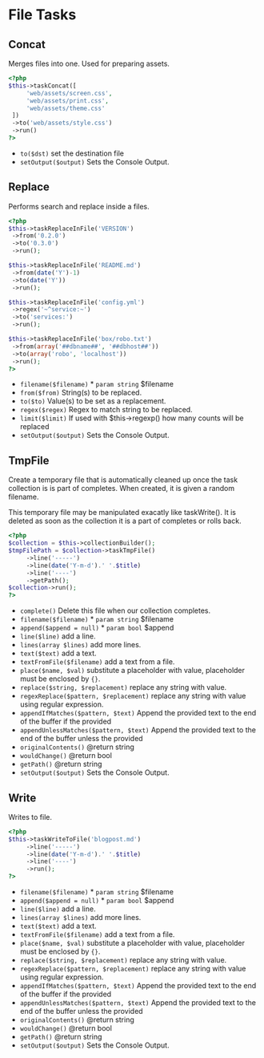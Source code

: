 # File Tasks
## Concat


Merges files into one. Used for preparing assets.

``` php
<?php
$this->taskConcat([
     'web/assets/screen.css',
     'web/assets/print.css',
     'web/assets/theme.css'
 ])
 ->to('web/assets/style.css')
 ->run()
?>
```

* `to($dst)`  set the destination file
* `setOutput($output)`  Sets the Console Output.

## Replace


Performs search and replace inside a files.

``` php
<?php
$this->taskReplaceInFile('VERSION')
 ->from('0.2.0')
 ->to('0.3.0')
 ->run();

$this->taskReplaceInFile('README.md')
 ->from(date('Y')-1)
 ->to(date('Y'))
 ->run();

$this->taskReplaceInFile('config.yml')
 ->regex('~^service:~')
 ->to('services:')
 ->run();

$this->taskReplaceInFile('box/robo.txt')
 ->from(array('##dbname##', '##dbhost##'))
 ->to(array('robo', 'localhost'))
 ->run();
?>
```

* `filename($filename)`   * `param string` $filename
* `from($from)`  String(s) to be replaced.
* `to($to)`  Value(s) to be set as a replacement.
* `regex($regex)`  Regex to match string to be replaced.
* `limit($limit)`  If used with $this->regexp() how many counts will be replaced
* `setOutput($output)`  Sets the Console Output.


## TmpFile


Create a temporary file that is automatically cleaned up
once the task collection is is part of completes. When created,
it is given a random filename.

This temporary file may be manipulated exacatly like taskWrite().
It is deleted as soon as the collection it is a part of completes
or rolls back.

``` php
<?php
$collection = $this->collectionBuilder();
$tmpFilePath = $collection->taskTmpFile()
     ->line('-----')
     ->line(date('Y-m-d').' '.$title)
     ->line('----')
     ->getPath();
$collection->run();
?>
```

* `complete()`  Delete this file when our collection completes.
* `filename($filename)`   * `param string` $filename
* `append($append = null)`   * `param bool` $append
* `line($line)`  add a line.
* `lines(array $lines)`  add more lines.
* `text($text)`  add a text.
* `textFromFile($filename)`  add a text from a file.
* `place($name, $val)`  substitute a placeholder with value, placeholder must be enclosed by `{}`.
* `replace($string, $replacement)`  replace any string with value.
* `regexReplace($pattern, $replacement)`  replace any string with value using regular expression.
* `appendIfMatches($pattern, $text)`  Append the provided text to the end of the buffer if the provided
* `appendUnlessMatches($pattern, $text)`  Append the provided text to the end of the buffer unless the provided
* `originalContents()`  @return string
* `wouldChange()`  @return bool
* `getPath()`  @return string
* `setOutput($output)`  Sets the Console Output.

## Write


Writes to file.

``` php
<?php
$this->taskWriteToFile('blogpost.md')
     ->line('-----')
     ->line(date('Y-m-d').' '.$title)
     ->line('----')
     ->run();
?>
```

* `filename($filename)`   * `param string` $filename
* `append($append = null)`   * `param bool` $append
* `line($line)`  add a line.
* `lines(array $lines)`  add more lines.
* `text($text)`  add a text.
* `textFromFile($filename)`  add a text from a file.
* `place($name, $val)`  substitute a placeholder with value, placeholder must be enclosed by `{}`.
* `replace($string, $replacement)`  replace any string with value.
* `regexReplace($pattern, $replacement)`  replace any string with value using regular expression.
* `appendIfMatches($pattern, $text)`  Append the provided text to the end of the buffer if the provided
* `appendUnlessMatches($pattern, $text)`  Append the provided text to the end of the buffer unless the provided
* `originalContents()`  @return string
* `wouldChange()`  @return bool
* `getPath()`  @return string
* `setOutput($output)`  Sets the Console Output.

